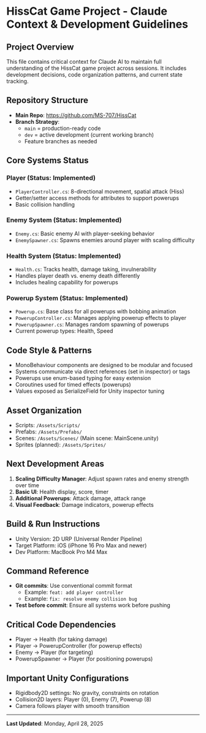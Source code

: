 # HissCat Game Project - Claude Context & Development Guidelines

## Project Overview
This file contains critical context for Claude AI to maintain full understanding of the HissCat game project across sessions. It includes development decisions, code organization patterns, and current state tracking.

## Repository Structure
- **Main Repo**: https://github.com/MS-707/HissCat
- **Branch Strategy**: 
  - `main` = production-ready code
  - `dev` = active development (current working branch)
  - Feature branches as needed

## Core Systems Status

### Player (Status: Implemented)
- `PlayerController.cs`: 8-directional movement, spatial attack (Hiss)
- Getter/setter access methods for attributes to support powerups
- Basic collision handling

### Enemy System (Status: Implemented)
- `Enemy.cs`: Basic enemy AI with player-seeking behavior
- `EnemySpawner.cs`: Spawns enemies around player with scaling difficulty

### Health System (Status: Implemented)
- `Health.cs`: Tracks health, damage taking, invulnerability
- Handles player death vs. enemy death differently
- Includes healing capability for powerups

### Powerup System (Status: Implemented)
- `Powerup.cs`: Base class for all powerups with bobbing animation
- `PowerupController.cs`: Manages applying powerup effects to player
- `PowerupSpawner.cs`: Manages random spawning of powerups
- Current powerup types: Health, Speed

## Code Style & Patterns
- MonoBehaviour components are designed to be modular and focused
- Systems communicate via direct references (set in inspector) or tags
- Powerups use enum-based typing for easy extension
- Coroutines used for timed effects (powerups)
- Values exposed as SerializeField for Unity inspector tuning

## Asset Organization
- Scripts: `/Assets/Scripts/`
- Prefabs: `/Assets/Prefabs/`
- Scenes: `/Assets/Scenes/` (Main scene: MainScene.unity)
- Sprites (planned): `/Assets/Sprites/`

## Next Development Areas
1. **Scaling Difficulty Manager**: Adjust spawn rates and enemy strength over time
2. **Basic UI**: Health display, score, timer
3. **Additional Powerups**: Attack damage, attack range
4. **Visual Feedback**: Damage indicators, powerup effects

## Build & Run Instructions
- Unity Version: 2D URP (Universal Render Pipeline)
- Target Platform: iOS (iPhone 16 Pro Max and newer)
- Dev Platform: MacBook Pro M4 Max

## Command Reference
- **Git commits**: Use conventional commit format
  - Example: `feat: add player controller`
  - Example: `fix: resolve enemy collision bug`
- **Test before commit**: Ensure all systems work before pushing

## Critical Code Dependencies
- Player → Health (for taking damage)
- Player → PowerupController (for powerup effects)
- Enemy → Player (for targeting)
- PowerupSpawner → Player (for positioning powerups)

## Important Unity Configurations
- Rigidbody2D settings: No gravity, constraints on rotation
- Collision2D layers: Player (0), Enemy (7), Powerup (8)
- Camera follows player with smooth transition

---

**Last Updated**: Monday, April 28, 2025
